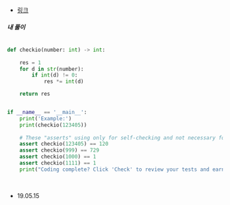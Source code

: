 - [링크](https://py.checkio.org/mission/digits-multiplication/share/973c58b1aaaa73691f3388637048bb4b/)

##### 내 풀이

```python

def checkio(number: int) -> int:
    
    res = 1
    for d in str(number):
        if int(d) != 0:
            res *= int(d)

    return res


if __name__ == '__main__':
    print('Example:')
    print(checkio(123405))
    
    # These "asserts" using only for self-checking and not necessary for auto-testing
    assert checkio(123405) == 120
    assert checkio(999) == 729
    assert checkio(1000) == 1
    assert checkio(1111) == 1
    print("Coding complete? Click 'Check' to review your tests and earn cool rewards!")


```

<br>

- 19.05.15


